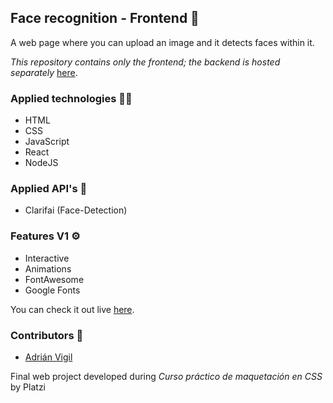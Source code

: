 ## Face recognition - Frontend 🚀

A web page where you can upload an image and it detects faces within it.  

_This repository contains only the frontend; the backend is hosted separately_ [here](https://github.com/insightvigil/face-recognition-brain-backend).

### Applied technologies 🧑‍💻
- HTML
- CSS
- JavaScript
- React
- NodeJS

### Applied API's 🧩
- Clarifai (Face-Detection)

### Features V1 ⚙️
- Interactive
- Animations
- FontAwesome 
- Google Fonts


You can check it out live [here](https://face-recognition-brain-frontend-9jfn.onrender.com/).

### Contributors 🤝
- [Adrián Vigil](https://github.com/insightvigil)

Final web project developed during _Curso práctico de maquetación en CSS_ by Platzi
